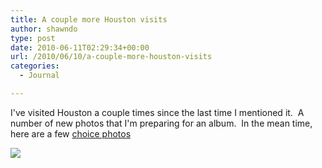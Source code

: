 ```yaml
---
title: A couple more Houston visits
author: shawndo
type: post
date: 2010-06-11T02:29:34+00:00
url: /2010/06/10/a-couple-more-houston-visits
categories:
  - Journal

---
```

I've visited Houston a couple times since the last time I mentioned it.  A number of new photos that I'm preparing for an album.  In the mean time, here are a few [choice photos][1]

![](/images/2010/06/DSC2331.jpg)

 [1]: http://www.rowanemilia.com/